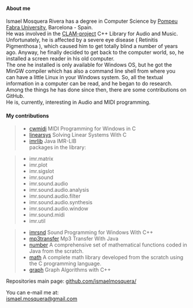 
#### **About me**  

Ismael Mosquera Rivera has a degree in Computer Science by [Pompeu Fabra University](https://www.upf.edu), Barcelona - Spain.  
He was involved in the [CLAM-project](http://www.clam-project.org) C++ Library for Audio and Music.  
Unfortunately, he is affected by a severe eye disease ( Retinitis Pigmenthosa ), which caused him to get totally blind a number of years  
ago. Anyway, he finally decided to get back to the computer world, so, he installed a screen reader in his old computer.  
The one he installed is only available for Windows OS, but he got the MinGW compiler which has also a command line shell from where you  
can have a little Linux in your Windows system. So, all the textual information in a computer can be read, and he began to do research.  
Among the things he has done since then, there are some contributions on GitHub.  
He is, currently, interesting in Audio and MIDI programming.  
  
#### **My contributions** 

>  
> - [cwmidi](https://github.com/ismaelmosquera/cwmidi/) MIDI Programming for Windows in C  
> - [linearsys](https://github.com/ismaelmosquera/linearsys/) Solving Linear Systems With C  
> - [imrlib](https://github.com/ismaelmosquera/imrlib/) Java IMR-LIB  
packages in the library:  
  
>  
> - imr.matrix  
> - imr.plot  
> - imr.sigslot  
> - imr.sound  
> - imr.sound.audio  
> - imr.sound.audio.analysis  
> - imr.sound.audio.filter  
> - imr.sound.audio.synthesis  
> - imr.sound.audio.window  
> - imr.sound.midi  
> - imr.util  
>  
  
> - [imrsnd](https://github.com/ismaelmosquera/imrsnd/) Sound Programming for Windows With C++  
> - [mp3transfer](https://github.com/ismaelmosquera/mp3transfer/) Mp3 Transfer With Java  
> - [number](https://github.com/ismaelmosquera/number/) A comprehensive set of mathematical functions coded in Java from the scratch.  
> - [math](https://github.com/ismaelmosquera/math/) A complete math library developed from the scratch using the C programming language.  
> - [graph](https://github.com/ismaelmosquera/graph/) Graph Algorithms with C++  
>  

Repositories main page: [github.com/ismaelmosquera/](https://github.com/ismaelmosquera/)  

You can e-mail me at:  
ismael.mosquera@gmail.com  

  